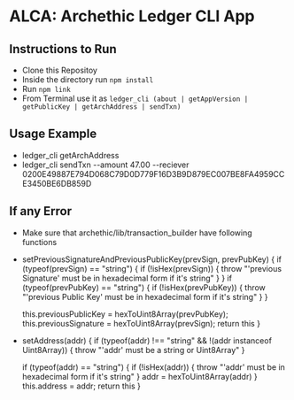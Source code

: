 # ALCA: Archethic Ledger CLI App

## Instructions to Run

- Clone this Repositoy
- Inside the directory run `npm install`
- Run `npm link`
- From Terminal use it as `ledger_cli (about | getAppVersion | getPublicKey | getArchAddress | sendTxn)`

## Usage Example
+ ledger_cli getArchAddress
+ ledger_cli sendTxn --amount 47.00 --reciever 0200E49887E794D068C79D0D779F16D3B9D879EC007BE8FA4959CCE3450BE6DB859D

## If any Error 
- Make sure that archethic/lib/transaction_builder have following functions

- setPreviousSignatureAndPreviousPublicKey(prevSign, prevPubKey) {
    if (typeof(prevSign) == "string") {
      if (!isHex(prevSign)) {
        throw "'previous Signature' must be in hexadecimal form if it's string"
      }
    }
    if (typeof(prevPubKey) == "string") {
      if (!isHex(prevPubKey)) {
        throw "'previous Public Key' must be in hexadecimal form if it's string"
      }
    }
    
    this.previousPublicKey = hexToUint8Array(prevPubKey);
    this.previousSignature = hexToUint8Array(prevSign);
    return this
  }

- setAddress(addr) {
    if (typeof(addr) !== "string" && !(addr instanceof Uint8Array)) {
      throw "'addr' must be a string or Uint8Array"
    }

    if (typeof(addr) == "string") {
      if (!isHex(addr)) {
        throw "'addr' must be in hexadecimal form if it's string"
      }
      addr = hexToUint8Array(addr)
    }
    this.address = addr;
    return this
  }